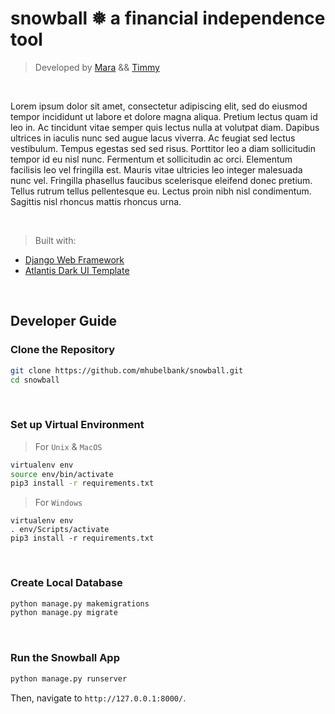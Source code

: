 # **snowball**  ❅  a financial independence tool

> Developed by [Mara](https://github.com/mhubelbank) && [Timmy](https://github.com/M-Allahham)

<br />

Lorem ipsum dolor sit amet, consectetur adipiscing elit, sed do eiusmod tempor incididunt ut labore et dolore magna aliqua. Pretium lectus quam id leo in. Ac tincidunt vitae semper quis lectus nulla at volutpat diam. Dapibus ultrices in iaculis nunc sed augue lacus viverra. Ac feugiat sed lectus vestibulum. Tempus egestas sed sed risus. Porttitor leo a diam sollicitudin tempor id eu nisl nunc. Fermentum et sollicitudin ac orci. Elementum facilisis leo vel fringilla est. Mauris vitae ultricies leo integer malesuada nunc vel. Fringilla phasellus faucibus scelerisque eleifend donec pretium. Tellus rutrum tellus pellentesque eu. Lectus proin nibh nisl condimentum. Sagittis nisl rhoncus mattis rhoncus urna.

<br />

> Built with:

- [Django Web Framework](https://www.djangoproject.com/)
- [Atlantis Dark UI Template](https://appseed.us/product/atlantis-dark/django/)
  
<br />

## Developer Guide

### Clone the Repository

```bash
git clone https://github.com/mhubelbank/snowball.git
cd snowball
```

<br />

### Set up Virtual Environment
> For `Unix` & `MacOS` 

```bash
virtualenv env
source env/bin/activate
pip3 install -r requirements.txt
```

> For `Windows` 
```
virtualenv env
. env/Scripts/activate
pip3 install -r requirements.txt 
```

<br />

### Create Local Database
```bash
python manage.py makemigrations
python manage.py migrate
```

<br />

### Run the Snowball App

```bash
python manage.py runserver
```

Then, navigate to `http://127.0.0.1:8000/`. 

<br />